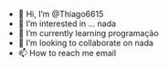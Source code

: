 - 👋 Hi, I’m @Thiago6615
- 👀 I’m interested in ... nada
- 🌱 I’m currently learning programação
- 💞️ I’m looking to collaborate on nada
- 📫 How to reach me email

<!---
Thiago6615/Thiago6615 is a ✨ special ✨ repository because its `README.md` (this file) appears on your GitHub profile.
You can click the Preview link to take a look at your changes.
--->
